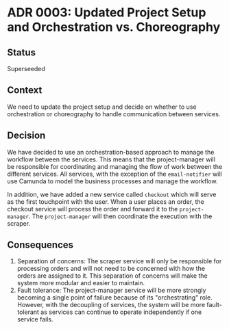 # ADR 0003: Updated Project Setup and Orchestration vs. Choreography

## Status

Superseeded

## Context

We need to update the project setup and decide on whether to use 
orchestration or choreography to handle communication between services. 

## Decision

We have decided to use an orchestration-based approach to manage the 
workflow between the services. This means that the project-manager will be 
responsible for coordinating and managing the flow of work between the 
different services. All services, with the exception of the `email-notifier` 
will use Camunda to model the business processes and manage the workflow.

In addition, we have added a new service called `checkout` which will serve as 
the first touchpoint with the user. When a user places an order, the 
checkout service will process the order and forward it to the 
`project-manager`. The `project-manager` will then coordinate the execution with 
the scraper.

## Consequences

1. Separation of concerns: The scraper service will only be responsible for 
   processing orders and will not need to be concerned with how the orders are 
   assigned to it. This separation of concerns will make the system more 
   modular and easier to maintain.
2. Fault tolerance: The project-manager service will be more strongly becoming 
   a single point of failure because of its "orchestrating" role. However, 
   with the decoupling of services, the system will be more fault-tolerant 
   as services can continue to operate independently if one service fails.